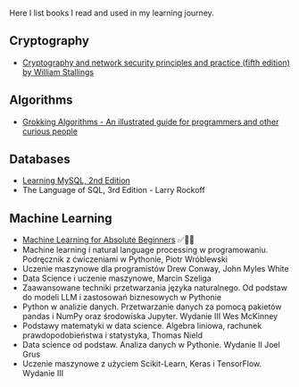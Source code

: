 Here I list books I read and used in my learning journey.

## Cryptography

- [Cryptography and network security principles and practice (fifth edition) by William Stallings](Cryptography%20and%20network%20security%20principles%20and%20practice%20(fifth%20edition)%20by%20William%20Stallings.md)

## Algorithms

- [Grokking Algorithms - An illustrated guide for programmers and other curious people](./Algorithms/Grokking%20Algorithms%20-%20An%20illustrated%20guide%20for%20programmers%20and%20other%20curious%20people.md)

## Databases

- [Learning MySQL, 2nd Edition](Learning%20MySQL,%202nd%20Edition.md)
- The Language of SQL, 3rd Edition - Larry Rockoff

## Machine Learning

- [Machine Learning for Absolute Beginners](Machine%20Learning%20for%20Absolute%20Beginners.md) ✅🏁💯
- Machine learning i natural language processing w programowaniu. Podręcznik z ćwiczeniami w Pythonie, Piotr Wróblewski
- Uczenie maszynowe dla programistów Drew Conway, John Myles White
- Data Science i uczenie maszynowe, Marcin Szeliga
- Zaawansowane techniki przetwarzania języka naturalnego. Od podstaw do modeli LLM i zastosowań biznesowych w Pythonie
- Python w analizie danych. Przetwarzanie danych za pomocą pakietów pandas i NumPy oraz środowiska Jupyter. Wydanie III Wes McKinney
- Podstawy matematyki w data science. Algebra liniowa, rachunek prawdopodobieństwa i statystyka, Thomas Nield
- Data science od podstaw. Analiza danych w Pythonie. Wydanie II Joel Grus
- Uczenie maszynowe z użyciem Scikit-Learn, Keras i TensorFlow. Wydanie III
